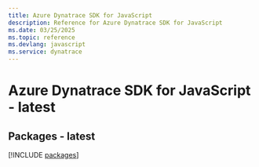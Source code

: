 ```yaml
---
title: Azure Dynatrace SDK for JavaScript
description: Reference for Azure Dynatrace SDK for JavaScript
ms.date: 03/25/2025
ms.topic: reference
ms.devlang: javascript
ms.service: dynatrace
---
```

# Azure Dynatrace SDK for JavaScript - latest
## Packages - latest
[!INCLUDE [packages](dynatrace-index.md)]